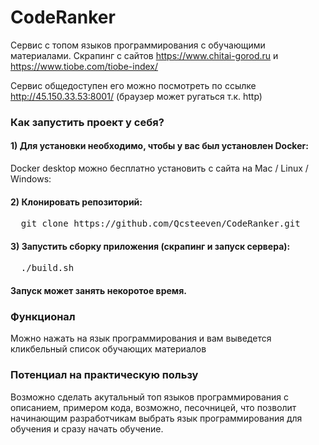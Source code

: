 # CodeRanker
Сервис с топом языков программирования с обучающими материалами. Скрапинг с сайтов https://www.chitai-gorod.ru и https://www.tiobe.com/tiobe-index/

Сервис общедоступен его можно посмотреть по ссылке http://45.150.33.53:8001/ (браузер может ругаться т.к. http)

### Как запустить проект у себя?
#### 1) Для установки необходимо, чтобы у вас был установлен Docker:
Docker desktop можно бесплатно установить с сайта на Mac / Linux / Windows: 
#### 2) Клонировать репозиторий:
<pre>
  git clone https://github.com/Qcsteeven/CodeRanker.git
</pre>

#### 3) Запустить сборку приложения (скрапинг и запуск сервера):
<pre>
  ./build.sh
</pre>
#### Запуск может занять некоротое время.

### Функционал
Можно нажать на язык программирования и вам выведется кликбельный список обучающих материалов

### Потенциал на практическую пользу
Возможно сделать акутальный топ языков программирования с описанием, примером кода, возможно,
песочницей, что позволит начинающим разработчикам выбрать язык программирования для обучения и сразу
начать обучение.
